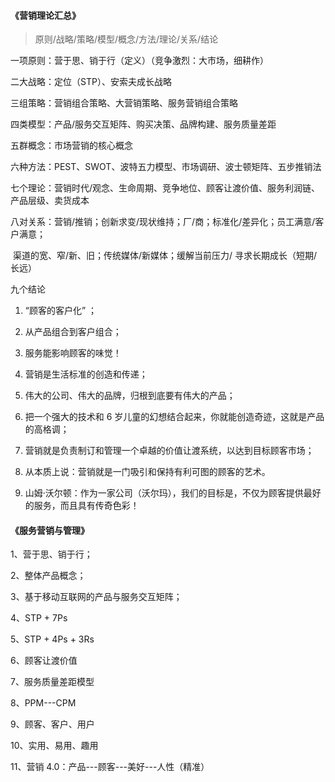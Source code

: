 #### 《营销理论汇总》

> 原则/战略/策略/模型/概念/方法/理论/关系/结论

一项原则：营于思、销于行（定义）（竞争激烈：大市场，细耕作）

二大战略：定位（STP）、安索夫成长战略

三组策略：营销组合策略、大营销策略、服务营销组合策略

四类模型：产品/服务交互矩阵、购买决策、品牌构建、服务质量差距

五群概念：市场营销的核心概念

六种方法：PEST、SWOT、波特五力模型、市场调研、波士顿矩阵、五步推销法

七个理论：营销时代/观念、生命周期、竞争地位、顾客让渡价值、服务利润链、产品层级、卖货成本

八对关系：营销/推销；创新求变/现状维持；厂/商；标准化/差异化；员工满意/客户满意；

​       渠道的宽、窄/新、旧；传统媒体/新媒体；缓解当前压力/ 寻求长期成长（短期/长远）

九个结论

1. “顾客的客户化” ；

2. 从产品组合到客户组合；

3. 服务能影响顾客的味觉！

4. 营销是生活标准的创造和传递；

5. 伟大的公司、伟大的品牌，归根到底要有伟大的产品；

6. 把一个强大的技术和 6 岁儿童的幻想结合起来，你就能创造奇迹，这就是产品的高格调；

7. 营销就是负责制订和管理一个卓越的价值让渡系统，以达到目标顾客市场；

8. 从本质上说：营销就是一门吸引和保持有利可图的顾客的艺术。

9. 山姆·沃尔顿：作为一家公司（沃尔玛），我们的目标是，不仅为顾客提供最好的服务，而且具有传奇色彩！



#### 《服务营销与管理》

1、营于思、销于行；

2、整体产品概念；

3、基于移动互联网的产品与服务交互矩阵；

4、STP + 7Ps

5、STP + 4Ps + 3Rs

6、顾客让渡价值

7、服务质量差距模型

8、PPM---CPM

9、顾客、客户、用户

10、实用、易用、趣用

11、营销 4.0：产品---顾客---美好---人性（精准）
